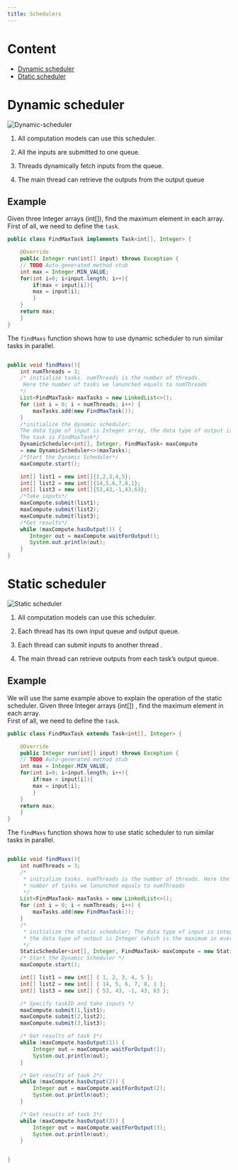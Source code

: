 ```yaml
---
title: Schedulers
---
```


# Content
* [Dynamic scheduler](#dynamic-scheduler)
* [Dtatic scheduler](#static-scheduler)


# Dynamic scheduler


![Dynamic-scheduler](/img/5-8-1.png)


1. All computation models can use this scheduler.

2. All the inputs are submitted to one queue.

3. Threads dynamically fetch inputs from the queue.

4. The main thread can retrieve the outputs from the output queue

## Example

Given three Integer arrays (int[]), find the maximum element in each array.  
First of all, we need to define the `task`.
```java
public class FindMaxTask implements Task<int[], Integer> {

    @Override
    public Integer run(int[] input) throws Exception {
	// TODO Auto-generated method stub
	int max = Integer.MIN_VALUE;
	for(int i=0; i<input.length; i++){
	    if(max < input[i]){
		max = input[i];
	    }
	}
	return max;
    }
}
```
The `findMaxs` function shows how to use dynamic scheduler to run similar tasks in parallel.

```java

public void findMaxs(){
    int numThreads = 3;
    /* initialize tasks. numThreads is the number of threads.
     Here the number of tasks we lanunched equals to numThreads
    */
    List<FindMaxTask> maxTasks = new LinkedList<>();
    for (int i = 0; i < numThreads; i++) {
        maxTasks.add(new FindMaxTask());
    }
    /*initialize the dynamic scheduler;
    The data type of input is Integer array, the data type of output is Integer;
    The task is FindMaxTask*/
    DynamicScheduler<int[], Integer, FindMaxTask> maxCompute
	= new DynamicScheduler<>(maxTasks);
    /*Start the Dynamic Scheduler*/
    maxCompute.start();

    int[] list1 = new int[]{1,2,3,4,5};
    int[] list2 = new int[]{14,5,6,7,8,1};
    int[] list3 = new int[]{53,43,-1,43,63};
    /*Take inputs*/
    maxCompute.submit(list1);
    maxCompute.submit(list2);
    maxCompute.submit(list3);
    /*Get results*/
    while (maxCompute.hasOutput()) {
       Integer out = maxCompute.waitForOutput();
       System.out.println(out);
    }
}

```


# Static scheduler

![Static scheduler](/img/5-7-1.png)


1. All computation models can use this scheduler.

2. Each thread has its own input queue and output queue.

3. Each thread can submit inputs to another thread .

4. The main thread can retrieve outputs from each task’s output queue.

## Example

We will use the same example above to explain the operation of the static scheduler. Given three Integer arrays (int[]) , find the maximum element in each array.  
First of all, we need to define the `task`.  
```java
public class FindMaxTask extends Task<int[], Integer> {

    @Override
    public Integer run(int[] input) throws Exception {
	// TODO Auto-generated method stub
	int max = Integer.MIN_VALUE;
	for(int i=0; i<input.length; i++){
	    if(max < input[i]){
		max = input[i];
	    }
	}
	return max;
    }
}

```
The `findMaxs` function shows how to use static scheduler to run similar tasks in parallel.

```java

public void findMaxs(){
    int numThreads = 3;
    /*
     * initialize tasks. numThreads is the number of threads. Here the
     * number of tasks we lanunched equals to numThreads
     */
    List<FindMaxTask> maxTasks = new LinkedList<>();
    for (int i = 0; i < numThreads; i++) {
        maxTasks.add(new FindMaxTask());
    }
    /*
     * initialize the static scheduler; The data type of input is integer array,
     * the data type of output is Integer (which is the maximum in every array); The task is FindMaxTask
     */
    StaticScheduler<int[], Integer, FindMaxTask> maxCompute = new StaticScheduler<>(maxTasks);
    /* Start the Dynamic Scheduler */
    maxCompute.start();

    int[] list1 = new int[] { 1, 2, 3, 4, 5 };
    int[] list2 = new int[] { 14, 5, 6, 7, 8, 1 };
    int[] list3 = new int[] { 53, 43, -1, 43, 63 };

    /* Specify taskID and take inputs */
    maxCompute.submit(1,list1);
    maxCompute.submit(2,list2);
    maxCompute.submit(3,list3);

    /* Get results of task 1*/
    while (maxCompute.hasOutput(1)) {
        Integer out = maxCompute.waitForOutput(1);
        System.out.println(out);
    }

    /* Get results of task 2*/
    while (maxCompute.hasOutput(2)) {
        Integer out = maxCompute.waitForOutput(2);
        System.out.println(out);
    }

    /* Get results of task 3*/
    while (maxCompute.hasOutput(3)) {
        Integer out = maxCompute.waitForOutput(3);
        System.out.println(out);
    }


}

```
